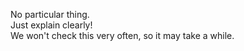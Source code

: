 No particular thing.  
Just explain clearly!  
We won't check this very often, so it may take a while.
